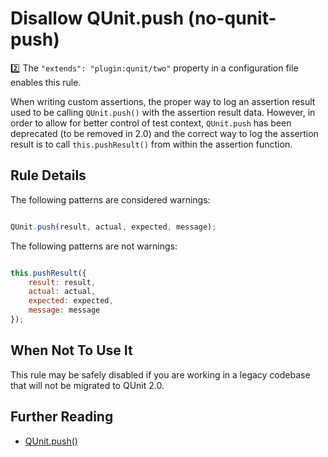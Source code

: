 # Disallow QUnit.push (no-qunit-push)

:two: The `"extends": "plugin:qunit/two"` property in a configuration file enables this rule.

When writing custom assertions, the proper way to log an assertion result
used to be calling `QUnit.push()` with the assertion result data. However, in
order to allow for better control of test context, `QUnit.push` has been
deprecated (to be removed in 2.0) and the correct way to log the assertion
result is to call `this.pushResult()` from within the assertion function.

## Rule Details

The following patterns are considered warnings:

```js

QUnit.push(result, actual, expected, message);

```

The following patterns are not warnings:

```js

this.pushResult({
    result: result,
    actual: actual,
    expected: expected,
    message: message
});

```

## When Not To Use It

This rule may be safely disabled if you are working in a legacy codebase that
will not be migrated to QUnit 2.0.

## Further Reading

* [QUnit.push()](http://api.qunitjs.com/QUnit.push/)
